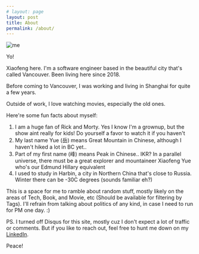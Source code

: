 ```yaml
---
# layout: page
layout: post
title: About
permalink: /about/
---
```

![me](../assets/images/me_hengdian_2019.JPG)

Yo! 

Xiaofeng here. I'm a software engineer based in the beautiful city that's called Vancouver. Been living here since 2018. 

Before coming to Vancouver, I was working and living in Shanghai for quite a few years. 

Outside of work, I love watching movies, especially the old ones. 

Here're some fun facts about myself:
 
1. I am a huge fan of Rick and Morty. Yes I know I'm a grownup, but the show aint really for kids! Do yourself a favor to watch it if you haven't
2. My last name Yue (岳) means Great Mountain in Chinese, although I haven't hiked a lot in BC yet..  
3. Part of my first name (峰) means Peak in Chinese.. IKR? In a parallel universe, there must be a great explorer and mountaineer Xiaofeng Yue who's our Edmund Hillary equivalent
4. I used to study in Harbin, a city in Northern China that's close to Russia. Winter there can be -30C degrees (sounds familiar eh?)

This is a space for me to ramble about random stuff, mostly likely on the areas of Tech, Book, and Movie, etc (Should be available for filtering by Tags). I'll refrain from talking about politics of any kind, in case I need to run for PM one day. :) 

PS. I turned off Disqus for this site, mostly cuz I don't expect a lot of traffic or comments. But if you like to reach out, feel free to hunt me down on my [LinkedIn](https://www.linkedin.com/in/xiaofengyue/). 

Peace! 

